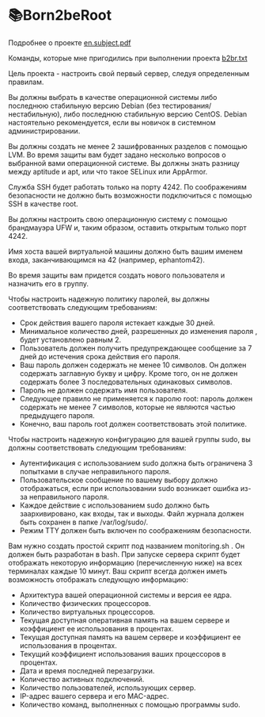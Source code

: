 # 📚Born2beRoot

Подробнее о проекте [en.subject.pdf](/en.subject.pdf)

Команды, которые мне пригодились при выполнении проекта [b2br.txt](/b2br.txt)

Цель проекта - настроить свой первый сервер, следуя определенным правилам.

Вы должны выбрать в качестве операционной системы либо последнюю стабильную версию Debian (без
тестирования/нестабильную), либо последнюю стабильную версию CentOS. Debian настоятельно рекомендуется, если вы новичок в системном администрировании.

Вы должны создать не менее 2 зашифрованных разделов с помощью LVM.
Во время защиты вам будет задано несколько вопросов о
выбранной вами операционной системе. Вы должны знать
разницу между aptitude и apt, или что такое SELinux или AppArmor.

Служба SSH будет работать только на порту 4242. По соображениям безопасности не должно быть
возможности подключиться с помощью SSH в качестве root.

Вы должны настроить свою операционную систему с помощью брандмауэра UFW и, таким образом, оставить открытым только
порт 4242. 

Имя хоста вашей виртуальной машины должно быть вашим именем входа, заканчивающимся на 42 (например,
ephantom42).

Во время защиты вам придется создать нового пользователя и назначить его
в группу.

Чтобы настроить надежную политику паролей, вы должны соответствовать следующим требованиям:
* Срок действия вашего пароля истекает каждые 30 дней.
* Минимальное количество дней, разрешенных до изменения пароля
, будет установлено равным 2.
* Пользователь должен получить предупреждающее сообщение за 7 дней до истечения срока действия его пароля.
* Ваш пароль должен содержать не менее 10 символов. Он должен содержать заглавную
букву и цифру. Кроме того, он не должен содержать более 3 последовательных одинаковых
символов. 
* Пароль не должен содержать имя пользователя.
* Следующее правило не применяется к паролю root: пароль должен содержать
не менее 7 символов, которые не являются частью предыдущего пароля.
* Конечно, ваш пароль root должен соответствовать этой политике.

Чтобы настроить надежную конфигурацию для вашей группы sudo, вы должны соответствовать
следующим требованиям:
* Аутентификация с использованием sudo должна быть ограничена 3 попытками в случае неправильного пароля.
* Пользовательское сообщение по вашему выбору должно отображаться, если
при использовании sudo возникает ошибка из-за неправильного пароля.
* Каждое действие с использованием sudo должно быть заархивировано, как входы, так и выходы. Файл журнала
должен быть сохранен в папке /var/log/sudo/.
* Режим TTY должен быть включен по соображениям безопасности.

Вам нужно создать простой скрипт под названием monitoring.sh . Он должен быть разработан в bash.
При запуске сервера скрипт будет отображать некоторую информацию (перечисленную ниже) на всех терминалах каждые 10 минут.
Ваш скрипт всегда должен иметь возможность отображать следующую информацию:
* Архитектура вашей операционной системы и версия ее ядра.
* Количество физических процессоров.
* Количество виртуальных процессоров.
* Текущая доступная оперативная память на вашем сервере и коэффициент ее использования в процентах.
* Текущая доступная память на вашем сервере и коэффициент ее использования в процентах.
* Текущий коэффициент использования ваших процессоров в процентах.
* Дата и время последней перезагрузки.
* Количество активных подключений.
* Количество пользователей, использующих сервер.
* IP-адрес вашего сервера и его MAC-адрес.
* Количество команд, выполненных с помощью программы sudo.